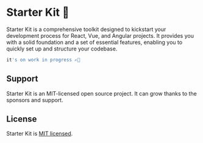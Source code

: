 # Starter Kit 🚀

Starter Kit is a comprehensive toolkit designed to kickstart your development process for React, Vue, and Angular projects. It provides you with a solid foundation and a set of essential features, enabling you to quickly set up and structure your codebase.

```bash
it's on work in progress ✍🏻
```

## Support

Starter Kit is an MIT-licensed open source project. It can grow thanks to the sponsors and support.

## License

Starter Kit is [MIT licensed](LICENSE).
